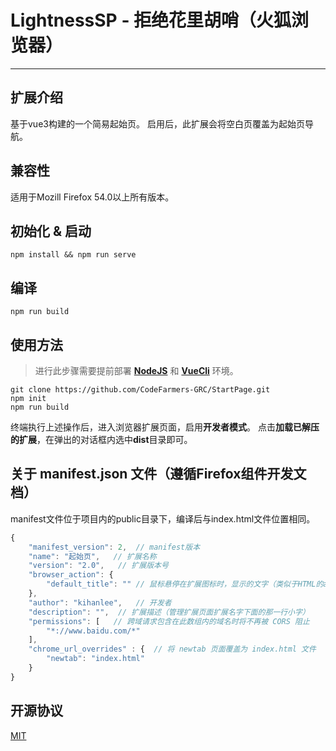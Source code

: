 # LightnessSP - 拒绝花里胡哨（火狐浏览器）
---
## 扩展介绍
基于vue3构建的一个简易起始页。
启用后，此扩展会将空白页覆盖为起始页导航。

## 兼容性
适用于Mozill Firefox 54.0以上所有版本。

## 初始化 & 启动
```
npm install && npm run serve
```

## 编译
```
npm run build
```

## 使用方法
>进行此步骤需要提前部署 **[NodeJS](http://nodejs.cn)** 和 **[VueCli](https://cli.vuejs.org/zh/guide/)** 环境。
```
git clone https://github.com/CodeFarmers-GRC/StartPage.git
npm init
npm run build
```
终端执行上述操作后，进入浏览器扩展页面，启用**开发者模式**。
点击**加载已解压的扩展**，在弹出的对话框内选中**dist**目录即可。

## 关于 manifest.json 文件（遵循Firefox组件开发文档）
manifest文件位于项目内的public目录下，编译后与index.html文件位置相同。
``` JavaScript
{
    "manifest_version": 2,  // manifest版本
    "name": "起始页",   // 扩展名称
    "version": "2.0",   // 扩展版本号
    "browser_action": {
        "default_title": "" // 鼠标悬停在扩展图标时，显示的文字（类似于HTML的abbr标签的那个效果）
    },
    "author": "kihanlee",   // 开发者
    "description": "",  // 扩展描述（管理扩展页面扩展名字下面的那一行小字）
    "permissions": [   // 跨域请求包含在此数组内的域名时将不再被 CORS 阻止
        "*://www.baidu.com/*"
    ],
    "chrome_url_overrides" : {  // 将 newtab 页面覆盖为 index.html 文件
        "newtab": "index.html"
    }
}
```
## 开源协议
[MIT](https://opensource.org/licenses/MIT)
